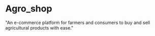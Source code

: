 # Agro_shop
"An e-commerce platform for farmers and consumers to buy and sell agricultural products with ease."
